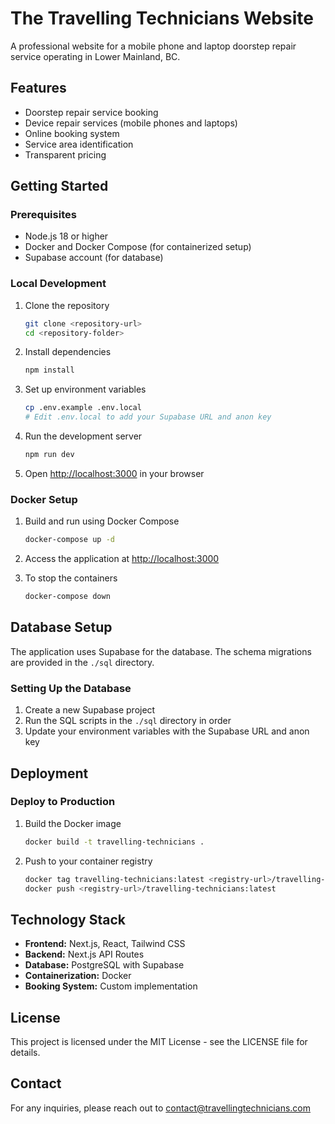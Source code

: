# The Travelling Technicians Website

A professional website for a mobile phone and laptop doorstep repair service operating in Lower Mainland, BC.

## Features

- Doorstep repair service booking
- Device repair services (mobile phones and laptops)
- Online booking system
- Service area identification
- Transparent pricing

## Getting Started

### Prerequisites

- Node.js 18 or higher
- Docker and Docker Compose (for containerized setup)
- Supabase account (for database)

### Local Development

1. Clone the repository
   ```bash
   git clone <repository-url>
   cd <repository-folder>
   ```

2. Install dependencies
   ```bash
   npm install
   ```

3. Set up environment variables
   ```bash
   cp .env.example .env.local
   # Edit .env.local to add your Supabase URL and anon key
   ```

4. Run the development server
   ```bash
   npm run dev
   ```

5. Open [http://localhost:3000](http://localhost:3000) in your browser

### Docker Setup

1. Build and run using Docker Compose
   ```bash
   docker-compose up -d
   ```

2. Access the application at [http://localhost:3000](http://localhost:3000)

3. To stop the containers
   ```bash
   docker-compose down
   ```

## Database Setup

The application uses Supabase for the database. The schema migrations are provided in the `./sql` directory.

### Setting Up the Database

1. Create a new Supabase project
2. Run the SQL scripts in the `./sql` directory in order
3. Update your environment variables with the Supabase URL and anon key

## Deployment

### Deploy to Production

1. Build the Docker image
   ```bash
   docker build -t travelling-technicians .
   ```

2. Push to your container registry
   ```bash
   docker tag travelling-technicians:latest <registry-url>/travelling-technicians:latest
   docker push <registry-url>/travelling-technicians:latest
   ```

## Technology Stack

- **Frontend:** Next.js, React, Tailwind CSS
- **Backend:** Next.js API Routes
- **Database:** PostgreSQL with Supabase
- **Containerization:** Docker
- **Booking System:** Custom implementation

## License

This project is licensed under the MIT License - see the LICENSE file for details.

## Contact

For any inquiries, please reach out to [contact@travellingtechnicians.com](mailto:contact@travellingtechnicians.com)

